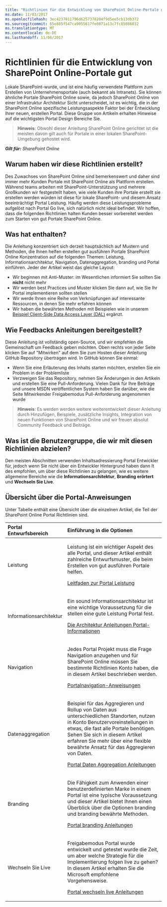 ```yaml
---
title: "Richtlinien für die Entwicklung von SharePoint Online-Portale gut"
ms.date: 11/03/2017
ms.openlocfilehash: 3ec4237011796d6257378204f9d5ee5cb13db372
ms.sourcegitcommit: 65e885f547ca9055617fe0871a13c7fc85086032
ms.translationtype: MT
ms.contentlocale: de-DE
ms.lasthandoff: 11/06/2017
---
```

# <a name="guidelines-for-developing-well-performing-sharepoint-online-portals"></a>Richtlinien für die Entwicklung von SharePoint Online-Portale gut

Lokale SharePoint-wurde, und ist eine häufig verwendete Plattform zum Erstellen von Unternehmensportale (auch bekannt als Intranets). Sie können ähnliche Portale SharePoint Online sowie, da jedoch SharePoint Online von einer Infrastruktur Architektur Sicht unterscheidet, ist es wichtig, die in der SharePoint Online spezifische Leistungsaspekte Faktor bei der Entwicklung Ihrer neuen, erstellen Portal. Diese Gruppe von Artikeln erhalten Hinweise auf die wichtigsten Portal Design Bereiche Sie.

>**Hinweis**: Obwohl dieser Anleitung SharePoint Online gerichtet ist die meisten davon gilt auch für Portale in einer lokalen SharePoint-Umgebung gehostet wird.

_**Gilt für:** SharePoint Online_

## <a name="why-did-we-create-these-guidelines"></a>Warum haben wir diese Richtlinien erstellt?
<a name="sectionSection0"></a> Des Zuwachses von SharePoint Online sind bemerkenswert und daher sind immer mehr Kunden Portale mit SharePoint Online als Plattform erstellen. Während teams arbeiten mit SharePoint-Unterstützung und mehrere Großkunden wir festgestellt haben, wie viele Kunden ihre Portale erstellt sie erstellen werden würden ist diese für lokale SharePoint- und diesem Ansatz beeinträchtigt Portal Leistung. Häufig werden diese Leistungsprobleme aufgelöst nach Portal Go live, sich natürlich nicht ideal befindet. Wir hoffen, dass die folgenden Richtlinien halten Kunden besser vorbereitet werden zum Starten von gut Portale SharePoint Online.

## <a name="whats-included"></a>Was hat enthalten?
Die Anleitung konzentriert sich derzeit hauptsächlich auf Mustern und Methoden, die Ihnen helfen erstellen gut ausführen Portale SharePoint Online Konzentration auf die folgenden Themen: Leistung, Informationsarchitektur, Navigation, Datenaggregation, branding und Portal einführen. Jeder der Artikel weist das gleiche Layout:
- Wir beginnen mit Anti-Muster: im Wesentlichen informiert Sie sollten Sie **nicht** nicht mehr
- Wir werden best Practices und Muster klicken Sie dann auf, wie Sie Ihr Portal implementieren sollten stellen
- Wir werde Ihnen eine Reihe von Verknüpfungen auf interessante Ressourcen, in denen Sie mehr erfahren können
- Wir haben die bewährten Methoden mit Beispielen wie in unserem [Beispiel Client-Side Data Access Layer (DAL)](https://github.com/SharePoint/PnP/tree/master/Samples/Portal.DataAccessLayer) ergänzt.

## <a name="how-to-provide-feedback-around-provided-guidance"></a>Wie Feedbacks Anleitungen bereitgestellt?
Diese Anleitung ist vollständig open-Source, und wir empfehlen die Gemeinschaft um Feedback geben möchten. Oben rechts von jeder Seite klicken Sie auf "Mitwirken" auf dem Sie zum Hosten dieser Anleitung GitHub Repository übertragen wird. In GitHub können Sie einmal: 
- Wenn Sie eine Erläuterung des Inhalts starten möchten, erstellen Sie ein Problem in der Problemliste
- Verzweigen Sie das Repository, nehmen Sie Änderungen in den Artikeln und erstellen Sie eine Pull-Anforderung. Vielen Dank für Ihre Beiträge und unsere MSDN veröffentlichen System haben Sie darüber, wie die Seite Mitwirkender Freigabemodus Pull-Anforderung angenommen wurde

>**Hinweis**: Es werden werden weitere weiterentwickelt dieser Anleitung durch Hinzufügen, Beispiele, zusätzliche Insights, Integration von neuen Funktionen von SharePoint Online und wir freuen absolut Community Feedback und Beiträge.

## <a name="whats-the-audience-were-targeting-with-these-guidelines"></a>Was ist die Benutzergruppe, die wir mit diesen Richtlinien abzielen?
<a name="sectionSection1"></a> Den meisten Abschnitten verwenden Inhaltsadressierung Portal Entwickler für, jedoch wenn Sie nicht über ein Entwickler Hintergrund haben dann It des empfohlen, um über diese Richtlinien zu gelangen, wie es weitere allgemeine Bereiche wie die **Informationsarchitektur**, **Branding erörtert** und **Wechseln Sie Live**.

## <a name="portal-guidance-overview"></a>Übersicht über die Portal-Anweisungen
<a name="sectionSection2"></a> Unter Tabelle enthält eine Übersicht über die einzelnen Artikel, die Teil der SharePoint Online Portal Richtlinien sind.

|**Portal Entwurfsbereich**|**Einführung in die Optionen**|
|:-----|:-----|
|Leistung|<p>Leistung ist ein wichtiger Aspekt des alle Portal, und dieser Artikel enthält zahlreiche Entwurfsmuster, die beim Erstellen von gut ausführen Portale helfen.</p><p>[Leitfaden zur Portal Leistung](portal-performance.md)</p>|
|Informationsarchitektur|<p>Ein sound Informationsarchitektur ist eine wichtige Voraussetzung für die stellen eine gute Leistung Portal fest.</p><p>[Die Architektur Anleitungen Portal-Informationen](portal-information-architecture.md)</p>|
|Navigation|<p>Jedes Portal Projekt muss die Frage Navigation anzugehen und für SharePoint Online müssen Sie bestimmte Richtlinien Konto haben, die in diesem Artikel beschrieben werden.</p><p>[Portalnavigation-Anweisungen](portal-navigation.md)</p>|
|Datenaggregation|<p>Beispiel für das Aggregieren und Rollup von Daten aus unterschiedlichen Standorten, nutzen in Konto Benutzervoreinstellungen in etwas, die fast alle Portale benötigen. Sehen Sie sich in diesem Artikel erfahren Sie mehr über eine flexible bewährte Ansatz für das Aggregieren von Daten.</p><p>[Portal Daten Aggregation Anleitungen](portal-data-aggregation.md)</p>|
|Branding|<p>Die Fähigkeit zum Anwenden einer benutzerdefinierten Marke in einem Portal ist eine typische Voraussetzung und dieser Artikel bietet Ihnen einen Überblick über die Optionen branding und branding bewährte Methoden.</p><p>[Portal branding Anleitungen](portal-branding.md)</p>|
|Wechseln Sie Live|<p>Freigabemodus Portal wurde entwickelt und getestet wurde die Zeit, um aber welche Strategie für die Implementierung folgen live zu gehen? In diesem Artikel erhalten Sie die Microsoft empfohlene Vorgehensweise.</p><p>[Portal wechseln live Anleitungen](portal-rollout.md)</p>|


